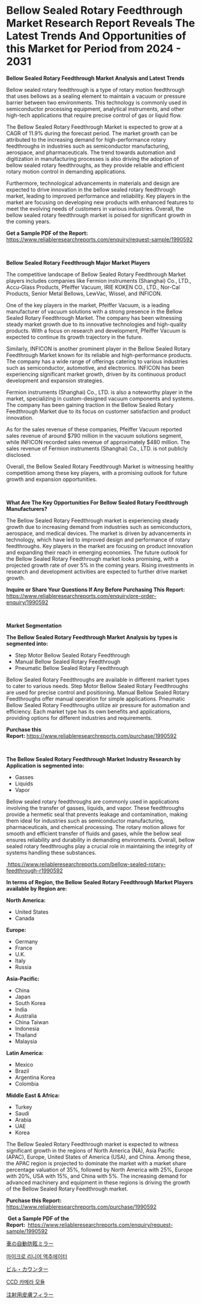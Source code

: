 <p><h1>Bellow Sealed Rotary Feedthrough Market Research Report Reveals The Latest Trends And Opportunities of this Market for Period from 2024 - 2031</h1></p><p><strong>Bellow Sealed Rotary Feedthrough Market Analysis and Latest Trends</strong></p>
<p><p>Bellow sealed rotary feedthrough is a type of rotary motion feedthrough that uses bellows as a sealing element to maintain a vacuum or pressure barrier between two environments. This technology is commonly used in semiconductor processing equipment, analytical instruments, and other high-tech applications that require precise control of gas or liquid flow.</p><p>The Bellow Sealed Rotary Feedthrough Market is expected to grow at a CAGR of 11.9% during the forecast period. The market growth can be attributed to the increasing demand for high-performance rotary feedthroughs in industries such as semiconductor manufacturing, aerospace, and pharmaceuticals. The trend towards automation and digitization in manufacturing processes is also driving the adoption of bellow sealed rotary feedthroughs, as they provide reliable and efficient rotary motion control in demanding applications.</p><p>Furthermore, technological advancements in materials and design are expected to drive innovation in the bellow sealed rotary feedthrough market, leading to improved performance and reliability. Key players in the market are focusing on developing new products with enhanced features to meet the evolving needs of customers in various industries. Overall, the bellow sealed rotary feedthrough market is poised for significant growth in the coming years.</p></p>
<p><strong>Get a Sample PDF of the Report:&nbsp;</strong> <a href="https://www.reliableresearchreports.com/enquiry/request-sample/1990592">https://www.reliableresearchreports.com/enquiry/request-sample/1990592</a></p>
<p>&nbsp;</p>
<p><strong>Bellow Sealed Rotary Feedthrough Major Market Players</strong></p>
<p><p>The competitive landscape of Bellow Sealed Rotary Feedthrough Market players includes companies like Fermion instruments (Shanghai) Co., LTD., Accu-Glass Products, Pfeiffer Vacuum, IRIE KOKEN CO., LTD., Nor-Cal Products, Senior Metal Bellows, LewVac, Wissel, and INFICON. </p><p>One of the key players in the market, Pfeiffer Vacuum, is a leading manufacturer of vacuum solutions with a strong presence in the Bellow Sealed Rotary Feedthrough Market. The company has been witnessing steady market growth due to its innovative technologies and high-quality products. With a focus on research and development, Pfeiffer Vacuum is expected to continue its growth trajectory in the future.</p><p>Similarly, INFICON is another prominent player in the Bellow Sealed Rotary Feedthrough Market known for its reliable and high-performance products. The company has a wide range of offerings catering to various industries such as semiconductor, automotive, and electronics. INFICON has been experiencing significant market growth, driven by its continuous product development and expansion strategies.</p><p>Fermion instruments (Shanghai) Co., LTD. is also a noteworthy player in the market, specializing in custom-designed vacuum components and systems. The company has been gaining traction in the Bellow Sealed Rotary Feedthrough Market due to its focus on customer satisfaction and product innovation.</p><p>As for the sales revenue of these companies, Pfeiffer Vacuum reported sales revenue of around $790 million in the vacuum solutions segment, while INFICON recorded sales revenue of approximately $480 million. The sales revenue of Fermion instruments (Shanghai) Co., LTD. is not publicly disclosed.</p><p>Overall, the Bellow Sealed Rotary Feedthrough Market is witnessing healthy competition among these key players, with a promising outlook for future growth and expansion opportunities.</p></p>
<p>&nbsp;</p>
<p><strong>What Are The Key Opportunities For Bellow Sealed Rotary Feedthrough Manufacturers?</strong></p>
<p><p>The Bellow Sealed Rotary Feedthrough market is experiencing steady growth due to increasing demand from industries such as semiconductors, aerospace, and medical devices. The market is driven by advancements in technology, which have led to improved design and performance of rotary feedthroughs. Key players in the market are focusing on product innovation and expanding their reach in emerging economies. The future outlook for the Bellow Sealed Rotary Feedthrough market looks promising, with a projected growth rate of over 5% in the coming years. Rising investments in research and development activities are expected to further drive market growth.</p></p>
<p><strong>Inquire or Share Your Questions If Any Before Purchasing This Report:</strong> <a href="https://www.reliableresearchreports.com/enquiry/pre-order-enquiry/1990592">https://www.reliableresearchreports.com/enquiry/pre-order-enquiry/1990592</a></p>
<p>&nbsp;</p>
<p><strong>Market Segmentation</strong></p>
<p><strong>The Bellow Sealed Rotary Feedthrough Market Analysis by types is segmented into:</strong></p>
<p><ul><li>Step Motor Bellow Sealed Rotary Feedthrough</li><li>Manual Bellow Sealed Rotary Feedthrough</li><li>Pneumatic Bellow Sealed Rotary Feedthrough</li></ul></p>
<p><p>Bellow Sealed Rotary Feedthroughs are available in different market types to cater to various needs. Step Motor Bellow Sealed Rotary Feedthroughs are used for precise control and positioning. Manual Bellow Sealed Rotary Feedthroughs offer manual operation for simple applications. Pneumatic Bellow Sealed Rotary Feedthroughs utilize air pressure for automation and efficiency. Each market type has its own benefits and applications, providing options for different industries and requirements.</p></p>
<p><strong>Purchase this Report:&nbsp;</strong><a href="https://www.reliableresearchreports.com/purchase/1990592">https://www.reliableresearchreports.com/purchase/1990592</a></p>
<p>&nbsp;</p>
<p><strong>The Bellow Sealed Rotary Feedthrough Market Industry Research by Application is segmented into:</strong></p>
<p><ul><li>Gasses</li><li>Liquids</li><li>Vapor</li></ul></p>
<p><p>Bellow sealed rotary feedthroughs are commonly used in applications involving the transfer of gasses, liquids, and vapor. These feedthroughs provide a hermetic seal that prevents leakage and contamination, making them ideal for industries such as semiconductor manufacturing, pharmaceuticals, and chemical processing. The rotary motion allows for smooth and efficient transfer of fluids and gases, while the bellow seal ensures reliability and durability in demanding environments. Overall, bellow sealed rotary feedthroughs play a crucial role in maintaining the integrity of systems handling these substances.</p></p>
<p><a href="https://www.reliableresearchreports.com/bellow-sealed-rotary-feedthrough-r1990592">&nbsp;https://www.reliableresearchreports.com/bellow-sealed-rotary-feedthrough-r1990592</a></p>
<p><strong>In terms of Region, the Bellow Sealed Rotary Feedthrough Market Players available by Region are:</strong></p>
<p>
    <p> <strong> North America: </strong>
        <ul>
            <li>United States</li>
            <li>Canada</li>
        </ul>
        </p> 
    <p> <strong> Europe: </strong>
        <ul>
            <li>Germany</li>
            <li>France</li>
            <li>U.K.</li>
            <li>Italy</li>
            <li>Russia</li>
        </ul>
        </p> 
    <p> <strong> Asia-Pacific: </strong>
        <ul>
            <li>China</li>
            <li>Japan</li>
            <li>South Korea</li>
            <li>India</li>
            <li>Australia</li>
            <li>China Taiwan</li>
            <li>Indonesia</li>
            <li>Thailand</li>
            <li>Malaysia</li>
        </ul>
        </p> 
    <p> <strong> Latin America: </strong>
        <ul>
            <li>Mexico</li>
            <li>Brazil</li>
            <li>Argentina Korea</li>
            <li>Colombia</li>
        </ul>
        </p> 
    <p> <strong> Middle East & Africa: </strong>
        <ul>
            <li>Turkey</li>
            <li>Saudi</li>
            <li>Arabia</li>
            <li>UAE</li>
            <li>Korea</li>
        </ul>
    </p>
    </p>
<p><p>The Bellow Sealed Rotary Feedthrough market is expected to witness significant growth in the regions of North America (NA), Asia Pacific (APAC), Europe, United States of America (USA), and China. Among these, the APAC region is projected to dominate the market with a market share percentage valuation of 35%, followed by North America with 25%, Europe with 20%, USA with 15%, and China with 5%. The increasing demand for advanced machinery and equipment in these regions is driving the growth of the Bellow Sealed Rotary Feedthrough market.</p></p>
<p><strong>Purchase this Report: </strong><a href="https://www.reliableresearchreports.com/purchase/1990592">https://www.reliableresearchreports.com/purchase/1990592</a></p>
<p>&nbsp;<strong>Get a Sample PDF of the Report:&nbsp;&nbsp;</strong><a href="https://www.reliableresearchreports.com/enquiry/request-sample/1990592">https://www.reliableresearchreports.com/enquiry/request-sample/1990592</a></p>
<p><strong></strong></p>
<p><p><a href="https://medium.com/@teridactyl90/%E6%AC%A1%E3%81%AE%E6%96%87%E3%82%92%E6%97%A5%E6%9C%AC%E8%AA%9E%E3%81%AB%E7%BF%BB%E8%A8%B3%E3%81%97%E3%81%A6%E3%81%8F%E3%81%A0%E3%81%95%E3%81%84-%E8%87%AA%E5%8B%95%E8%BB%8A%E7%94%A8%E8%87%AA%E5%8B%95%E8%AA%BF%E5%85%89%E3%83%9F%E3%83%A9%E3%83%BC%E5%B8%82%E5%A0%B4%E8%A6%8F%E6%A8%A1%E3%81%A8%E5%B8%82%E5%A0%B4%E5%8B%95%E5%90%91-%E7%94%A3%E6%A5%AD%E5%85%A8%E4%BD%93%E3%81%AE%E6%A6%82%E8%A6%81-2024%E5%B9%B4%E3%81%8B%E3%82%892031%E5%B9%B4-daeb1c8a7daf">車の自動防眩ミラー</a></p><p><a href="https://github.com/durgin521/Market-Research-Report-List-1/blob/main/244610741684.md">마이크로 리니어 액추에이터</a></p><p><a href="https://github.com/oqxogxyvqe90775/Market-Research-Report-List-2/blob/main/964510645794.md">ビル・カウンター</a></p><p><a href="https://medium.com/@constantinvon/ccd-%EC%B9%B4%EB%A9%94%EB%9D%BC-%EB%AA%A8%EB%93%88-%EC%8B%9C%EC%9E%A5-%EA%B2%BD%EC%9F%81-%EB%B6%84%EC%84%9D-%EC%8B%9C%EC%9E%A5-%ED%8A%B8%EB%A0%8C%EB%93%9C-%EB%B0%8F-2031%EB%85%84%EA%B9%8C%EC%A7%80%EC%9D%98-%EC%A0%84%EB%A7%9D-b597c410838b">CCD 카메라 모듈</a></p><p><a href="https://medium.com/@addyserr7687/%E6%B3%A8%E5%85%A5%E6%80%A7%E3%83%87%E3%82%A3%E3%83%BC%E3%83%9E%E3%83%AB%E3%83%95%E3%82%A3%E3%83%A9%E3%83%BC%E5%B8%82%E5%A0%B4-%E6%88%90%E5%8A%9F%E3%81%99%E3%82%8B%E3%83%93%E3%82%B8%E3%83%8D%E3%82%B9%E6%88%A6%E7%95%A5%E3%81%AE%E9%8D%B52031%E5%B9%B4%E3%81%BE%E3%81%A7%E3%81%AE%E4%BA%88%E6%B8%AC-3fca17098d3e">注射用皮膚フィラー</a></p></p>